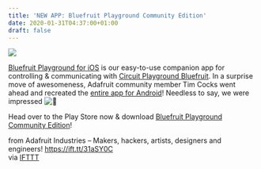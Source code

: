 ```yaml
---
title: 'NEW APP: Bluefruit Playground Community Edition'
date: 2020-01-31T04:37:00+01:00
draft: false
---
```


![](https://cdn-blog.adafruit.com/uploads/2020/01/bluefruit-playground-community-edition.jpg)

[Bluefruit Playground for iOS](https://apps.apple.com/us/app/bluefruit-playground/id1489549571) is our easy-to-use companion app for controlling & communicating with [Circuit Playground Bluefruit](https://www.adafruit.com/product/4333). In a surprise move of awesomeness, Adafruit community member Tim Cocks went ahead and recreated the [entire app for Android](https://play.google.com/store/apps/details?id=com.adafruit.bluefruit_playground)! Needless to say, we were impressed ![🙂](https://s.w.org/images/core/emoji/12.0.0-1/72x72/1f642.png)

Head over to the Play Store now & download [Bluefruit Playground Community Edition](https://play.google.com/store/apps/details?id=com.adafruit.bluefruit_playground)!

  
  
from Adafruit Industries – Makers, hackers, artists, designers and engineers! https://ift.tt/31aSY0C  
via [IFTTT](https://ifttt.com/?ref=da&site=blogger)